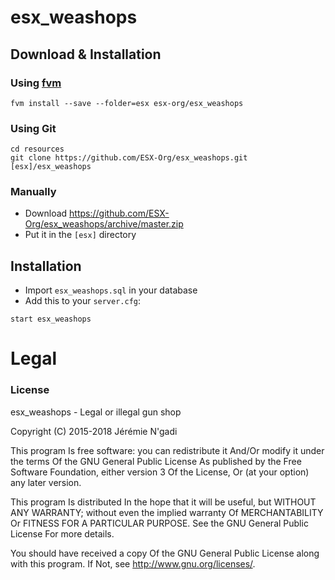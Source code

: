 # esx_weashops

## Download & Installation

### Using [fvm](https://github.com/qlaffont/fvm-installer)
```
fvm install --save --folder=esx esx-org/esx_weashops
```

### Using Git
```
cd resources
git clone https://github.com/ESX-Org/esx_weashops.git [esx]/esx_weashops
```

### Manually
- Download https://github.com/ESX-Org/esx_weashops/archive/master.zip
- Put it in the `[esx]` directory

## Installation
- Import `esx_weashops.sql` in your database
- Add this to your `server.cfg`:

```
start esx_weashops
```

# Legal
### License
esx_weashops - Legal or illegal gun shop

Copyright (C) 2015-2018 Jérémie N'gadi

This program Is free software: you can redistribute it And/Or modify it under the terms Of the GNU General Public License As published by the Free Software Foundation, either version 3 Of the License, Or (at your option) any later version.

This program Is distributed In the hope that it will be useful, but WITHOUT ANY WARRANTY; without even the implied warranty Of MERCHANTABILITY Or FITNESS FOR A PARTICULAR PURPOSE. See the GNU General Public License For more details.

You should have received a copy Of the GNU General Public License along with this program. If Not, see http://www.gnu.org/licenses/.